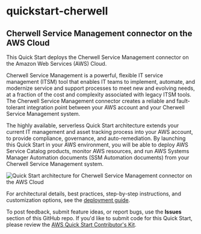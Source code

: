 # quickstart-cherwell
## Cherwell Service Management connector on the AWS Cloud


This Quick Start deploys the Cherwell Service Management connector on the Amazon Web Services (AWS) Cloud.

Cherwell Service Management is a powerful, flexible IT service management (ITSM) tool that enables IT teams to implement, automate, and modernize service and support processes to meet new and evolving needs, at a fraction of the cost and complexity associated with legacy ITSM tools. 
The Cherwell Service Management connector creates a reliable and fault-tolerant integration point between your AWS account and your Cherwell Service Management system.

The highly available, serverless Quick Start architecture extends your current IT management and asset tracking process into your AWS account, to provide compliance, governance, and auto-remediation. 
By launching this Quick Start in your AWS environment, you will be able to deploy AWS Service Catalog products, monitor AWS resources, and run AWS Systems Manager Automation documents (SSM Automation documents) from your Cherwell Service Management system.

![Quick Start architecture for Cherwell Service Management connector on the AWS Cloud](https://d0.awsstatic.com/partner-network/QuickStart/datasheets/cherwell-architecture.png)

For architectural details, best practices, step-by-step instructions, and customization options, see the [deployment guide](https://fwd.aws/jayvX).

To post feedback, submit feature ideas, or report bugs, use the **Issues** section of this GitHub repo.
If you'd like to submit code for this Quick Start, please review the [AWS Quick Start Contributor's Kit](https://aws-quickstart.github.io/).
